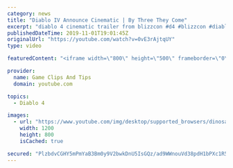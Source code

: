 ```yaml
---
category: news
title: "Diablo IV Announce Cinematic | By Three They Come"
excerpt: "diablo 4 cinematic trailer from blizzcon #d4 #blizzcon #diablo."
publishedDateTime: 2019-11-01T19:01:45Z
originalUrl: "https://youtube.com/watch?v=0vE3rAjtqUY"
type: video

featuredContent: "<iframe width=\"800\" height=\"500\" frameborder=\"0\" src=\"https://www.youtube.com/embed/0vE3rAjtqUY\" allow=\"accelerometer; autoplay; encrypted-media; gyroscope; picture-in-picture\" allowfullscreen></iframe>"

provider:
  name: Game Clips And Tips
  domain: youtube.com

topics:
  - Diablo 4

images:
  - url: "https://www.youtube.com/img/desktop/supported_browsers/dinosaur.png"
    width: 1200
    height: 800
    isCached: true

secured: "PlzbdvCGHY5mPmYaB3Bm0y9V2bwkDnU5IsGQz/ad9WWnouVd38pdH1bPXc1R5mg+BXHGZkCgFXN3PXFg7qzlDe99P0Ncs9SaVAzBxYuiOJ0G1wS2KYrUtpgIJ3/4FCHa6jgvBUxp0p3/c2oZMepqMSIaQmB6RxjB8ZC3yaWB/mbBCJ1xGN4SpVpvQEDIB05W8xWHWy+PDEXRiXw79AzbtR1Zb6OGH0D2uad8Dbb7GFpwQ2MXYO1KUZBfmZID7oNqEGtqQ/NpXXRwGy18yPFPvtrffBAJ/gcZc8f2oUGfGbIXCffEKuty0KJh2apM96HiBQApGB+ruER0V35ey3gpZEeTP2Dgp8JgBicArF9bMb2DUtJwB1LBBHcMEOufMljwPnLMBD+a8a1H/zVhZ4bDdw==;+U74+eFNP6aQyVL7Rt6t4g=="
---
```


